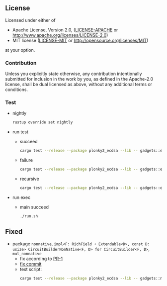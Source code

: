 ## License

Licensed under either of

* Apache License, Version 2.0, ([LICENSE-APACHE](LICENSE-APACHE) or http://www.apache.org/licenses/LICENSE-2.0)
* MIT license ([LICENSE-MIT](LICENSE-MIT) or http://opensource.org/licenses/MIT)

at your option.


### Contribution

Unless you explicitly state otherwise, any contribution intentionally submitted for inclusion in the work by you, as defined in the Apache-2.0 license, shall be dual licensed as above, without any additional terms or conditions.

### Test

- nightly

    ```sh
    rustup override set nightly
    ```

- run test
    - succeed

        ```sh
        cargo test --release --package plonky2_ecdsa --lib -- gadgets::ecdsa::tests::test_prove_ecdsa --exact --nocapture --ignored
        ```

    - failure

        ```sh
        cargo test --release --package plonky2_ecdsa --lib -- gadgets::ecdsa::tests::test_failure_fake_pk --exact --nocapture --ignored
        ```

    - recursive

        ```sh
        cargo test --release --package plonky2_ecdsa --lib -- gadgets::ecdsa::tests::test_two_ecdsa_recursive --exact --nocapture --ignored
        ```

- run exec
    - main succeed

        ```sh
        ./run.sh
        ```

## Fixed

- package `nonnative`, `impl<F: RichField + Extendable<D>, const D: usize> CircuitBuilderNonNative<F, D>
    for CircuitBuilder<F, D>`, `mul_nonnative`
    - fix according to [PR-1](https://github.com/mir-protocol/plonky2-ecdsa/pull/1)
    - [fix commit]()
    - test script:
        ```sh
        cargo test --release --package plonky2_ecdsa --lib -- gadgets::nonnative::tests::test_overflow --exact --nocapture
        ```
